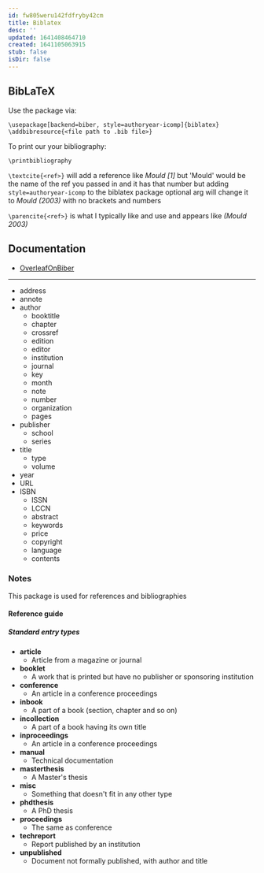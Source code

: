 ```yaml
---
id: fw805weru142fdfryby42cm
title: Biblatex
desc: ''
updated: 1641408464710
created: 1641105063915
stub: false
isDir: false
---
```



## BibLaTeX

Use the package via:

`\usepackage[backend=biber, style=authoryear-icomp]{biblatex}`
`\addbibresource{<file path to .bib file>}`

To print our your bibliography:

`\printbibliography`

`\textcite{<ref>}` will add a reference like _Mould [1]_ but 'Mould' would be the name of the ref you passed in and it has that number but adding `style=authoryear-icomp` to the biblatex package optional arg will change it to _Mould (2003)_ with no brackets and numbers

`\parencite{<ref>}` is what I typically like and use and appears like _(Mould 2003)_

## Documentation

- [OverleafOnBiber](https://www.overleaf.com/learn/latex/Bibliography_management_with_bibtex)

---

- address
- annote
- author
  - booktitle
  - chapter
  - crossref
  - edition
  - editor
  - institution
  - journal
  - key
  - month
  - note
  - number
  - organization
  - pages
- publisher
  - school
  - series
- title
  - type
  - volume
- year
- URL
- ISBN
  - ISSN
  - LCCN
  - abstract
  - keywords
  - price
  - copyright
  - language
  - contents

### Notes

This package is used for references and bibliographies

#### Reference guide

##### Standard entry types

- **article**
  - Article from a magazine or journal
- **booklet**
  - A work that is printed but have no publisher or sponsoring institution
- **conference**
  - An article in a conference proceedings
- **inbook**
  - A part of a book (section, chapter and so on)
- **incollection**
  - A part of a book having its own title
- **inproceedings**
  - An article in a conference proceedings
- **manual**
  - Technical documentation
- **masterthesis**
  - A Master's thesis
- **misc**
  - Something that doesn't fit in any other type
- **phdthesis**
  - A PhD thesis
- **proceedings**
  - The same as conference
- **techreport**
  - Report published by an institution
- **unpublished**
  - Document not formally published, with author and title
